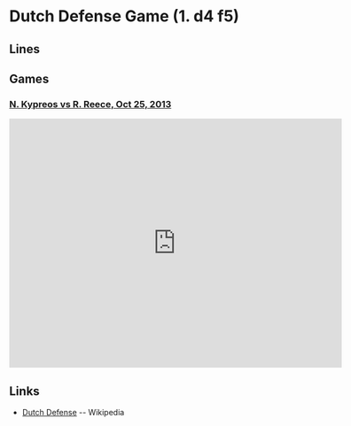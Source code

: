 Dutch Defense Game (1. d4 f5)
================================================================================

Lines
--------------------------------------------------------------------------------


Games
--------------------------------------------------------------------------------

### [N. Kypreos vs R. Reece, Oct 25, 2013](http://www.chess.com/echess/game?id=77965880)

<iframe border="0" frameborder="0" allowtransparency="true" width="600" height="450" src="http://www.chess.com/emboard?id=2749414"></iframe>


Links
--------------------------------------------------------------------------------

-   [Dutch Defense](https://en.wikipedia.org/wiki/Dutch_Defence) -- Wikipedia


